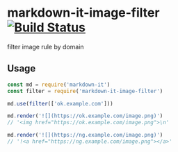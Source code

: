# markdown-it-image-filter [![Build Status](https://travis-ci.org/n-inja/markdown-it-image-filter.svg?branch=master)](https://travis-ci.org/n-inja/markdown-it-image-filter)
filter image rule by domain

## Usage

```javascript
const md = require('markdown-it')
const filter = require('markdown-it-image-filter')

md.use(filter(['ok.example.com']))

md.render('![](https://ok.example.com/image.png)')
// '<img href="https://ok.example.com/image.png">\n'

md.render('![](https://ng.example.com/image.png)')
// '!<a href="https://ng.example.com/image.png"></a>'
```

